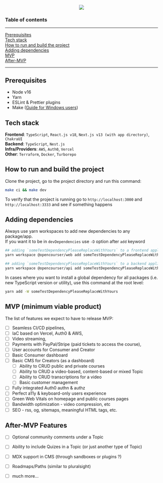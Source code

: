 <p align="center">
  <img src="https://user-images.githubusercontent.com/28964599/213861233-43a76814-7993-46e7-89fe-8dc05cc1f37f.png">
</p>

### Table of contents

---

[Prerequisites](#prerequisites)  
[Tech stack](#tech-stack)  
[How to run and build the project](#how-to-run-and-build-the-project)    
[Adding dependencies](#adding-dependencies)  
[MVP](#mvp-minimum-viable-product)  
[After-MVP](#after-mvp-features)  

---

## Prerequisites

- Node v16  
- Yarn  
- ESLint & Prettier plugins  
- Make ([Guide for Windows users](https://stackoverflow.com/questions/32127524/how-to-install-and-use-make-in-windows))  

## Tech stack

**Frontend**: `TypeScript`, `React.js v18`, `Next.js v13 (with app directory)`, `ChakraUI`  
**Backend**: `TypeScript`, `Nest.js`  
**Infra/Providers**: `AWS`, `Auth0`, `Vercel`  
**Other**: `Terraform`, `Docker`, `Turborepo`  

## How to run and build the project

Clone the project, go to the project directory and run this command:

```sh
make ci && make dev
```
To verify that the project is running go to `http://localhost:3000` and `http://localhost:3333` and see if something happens

## Adding dependencies

Always use yarn workspaces to add new dependencies to any package/app.  
If you want it to be in `devDependencies` use `-D` option after `add` keyword  

```sh
## adding `someTestDependencyPleaseReplaceWithYours` to a frontend application.
yarn workspace @opencourser/web add someTestDependencyPleaseReplaceWithYours

## adding `someTestDependencyPleaseReplaceWithYours` to a backend application
yarn workspace @opencourser/api add someTestDependencyPleaseReplaceWithYours
```

In cases where you want to install a global dependency for all packages (i.e. new TypeScript version or utility), use this command at the root level:
```sh
yarn add -W someTestDependencyPleaseReplaceWithYours
```

## MVP (minimum viable product)

The list of features we expect to have to release MVP: 
- [ ] Seamless CI/CD pipelines,
- [ ] IaC based on Vercel, Auth0 & AWS,
- [ ] Video streaming,
- [ ] Payments with PayPal/Stripe (paid tickets to access the course),
- [ ] User accounts for Consumer and Creator
- [ ] Basic Consumer dashboard
- [ ] Basic CMS for Creators (as a dashboard)
  - [ ] Ability to CRUD public and private courses
  - [ ] Ability to CRUD a video-based, content-based or mixed Topic 
  - [ ] Ability to CRUD transcriptions for a video
  - [ ] Basic customer management
- [ ] Fully integrated Auth0 authn & authz
- [ ] Perfect a11y & keyboard-only users experience
- [ ] Green Web Vitals on homepage and public courses pages
- [ ] Bandwidth optimization - video compression, etc
- [ ] SEO - rss, og, sitemaps, meaningful HTML tags, etc.

## After-MVP Features
- [ ] Optional community comments under a Topic
- [ ] Ability to include Quizes in a Topic (or just another type of Topic)
- [ ] MDX support in CMS (through sandboxes or plugins ?)
- [ ] Roadmaps/Paths (similar to pluralsight)
- [ ] much more...

